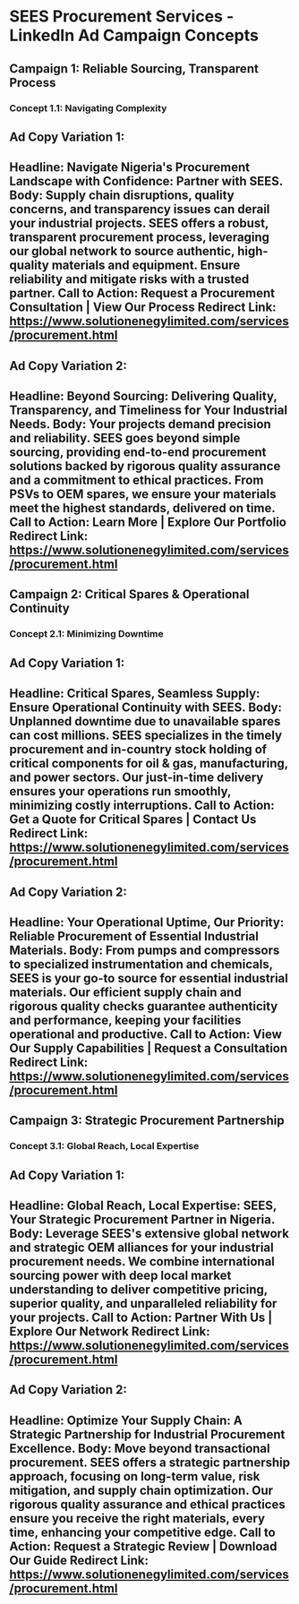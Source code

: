 # SEES Procurement Services - LinkedIn Ad Campaign Concepts

## Campaign 1: Reliable Sourcing, Transparent Process

### Concept 1.1: Navigating Complexity

**Ad Copy Variation 1:**
---
**Headline:** Navigate Nigeria's Procurement Landscape with Confidence: Partner with SEES.
**Body:** Supply chain disruptions, quality concerns, and transparency issues can derail your industrial projects. SEES offers a robust, transparent procurement process, leveraging our global network to source authentic, high-quality materials and equipment. Ensure reliability and mitigate risks with a trusted partner.
**Call to Action:** Request a Procurement Consultation | View Our Process
**Redirect Link:** https://www.solutionenegylimited.com/services/procurement.html
---

**Ad Copy Variation 2:**
---
**Headline:** Beyond Sourcing: Delivering Quality, Transparency, and Timeliness for Your Industrial Needs.
**Body:** Your projects demand precision and reliability. SEES goes beyond simple sourcing, providing end-to-end procurement solutions backed by rigorous quality assurance and a commitment to ethical practices. From PSVs to OEM spares, we ensure your materials meet the highest standards, delivered on time.
**Call to Action:** Learn More | Explore Our Portfolio
**Redirect Link:** https://www.solutionenegylimited.com/services/procurement.html
---

## Campaign 2: Critical Spares & Operational Continuity

### Concept 2.1: Minimizing Downtime

**Ad Copy Variation 1:**
---
**Headline:** Critical Spares, Seamless Supply: Ensure Operational Continuity with SEES.
**Body:** Unplanned downtime due to unavailable spares can cost millions. SEES specializes in the timely procurement and in-country stock holding of critical components for oil & gas, manufacturing, and power sectors. Our just-in-time delivery ensures your operations run smoothly, minimizing costly interruptions.
**Call to Action:** Get a Quote for Critical Spares | Contact Us
**Redirect Link:** https://www.solutionenegylimited.com/services/procurement.html
---

**Ad Copy Variation 2:**
---
**Headline:** Your Operational Uptime, Our Priority: Reliable Procurement of Essential Industrial Materials.
**Body:** From pumps and compressors to specialized instrumentation and chemicals, SEES is your go-to source for essential industrial materials. Our efficient supply chain and rigorous quality checks guarantee authenticity and performance, keeping your facilities operational and productive.
**Call to Action:** View Our Supply Capabilities | Request a Consultation
**Redirect Link:** https://www.solutionenegylimited.com/services/procurement.html
---

## Campaign 3: Strategic Procurement Partnership

### Concept 3.1: Global Reach, Local Expertise

**Ad Copy Variation 1:**
---
**Headline:** Global Reach, Local Expertise: SEES, Your Strategic Procurement Partner in Nigeria.
**Body:** Leverage SEES's extensive global network and strategic OEM alliances for your industrial procurement needs. We combine international sourcing power with deep local market understanding to deliver competitive pricing, superior quality, and unparalleled reliability for your projects.
**Call to Action:** Partner With Us | Explore Our Network
**Redirect Link:** https://www.solutionenegylimited.com/services/procurement.html
---

**Ad Copy Variation 2:**
---
**Headline:** Optimize Your Supply Chain: A Strategic Partnership for Industrial Procurement Excellence.
**Body:** Move beyond transactional procurement. SEES offers a strategic partnership approach, focusing on long-term value, risk mitigation, and supply chain optimization. Our rigorous quality assurance and ethical practices ensure you receive the right materials, every time, enhancing your competitive edge.
**Call to Action:** Request a Strategic Review | Download Our Guide
**Redirect Link:** https://www.solutionenegylimited.com/services/procurement.html
---
